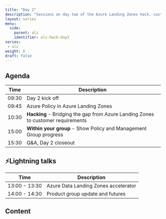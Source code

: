 ```yaml
---
title: "Day 2"
description: "Sessions on day two of the Azure Landing Zones hack, customising the default deployment to match your design."
layout: series
menu:
  side:
    parent: alz
    identifier: alz-hack-day2
series:
 - alz
weight: 6
draft: false
---
```


## Agenda

| **Time** | **Description**
|---|---|
| 09:30 | Day 2 kick off |
| 09:45 | Azure Policy in Azure Landing Zones |
| 10:30 | **Hacking** - Bridging the gap from Azure Landing Zones to customer requirements |
| 15:00 | **Within your group** - Show Policy and Management Group progress |
| 15:30 | Q&A, Day 2 closeout |

## ⚡Lightning talks

| **Time** | **Description**
|---|---|
| 13:00 - 13:30 | Azure Data Landing Zones accelerator |
| 14:00 - 14:30 | Product group update and futures |

## Content
